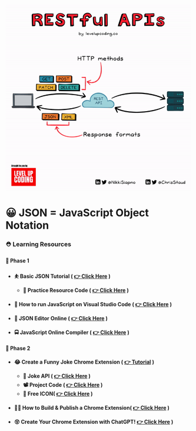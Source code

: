 
![](/Images/whyJSON.gif)

# 😀 JSON = JavaScript Object Notation

### ⛑️ Learning Resources

#### 🥇 Phase 1 

* **⛹️ Basic JSON Tutorial ( [👉 Click Here](https://youtu.be/whNFPBEI-wM?si=xXmXdS6wWnvwRVR-) )**
    * **💝 Practice Resource Code ( [👉 Click Here](https://github.com/Sumonta056/JSON-Extension-Learning/tree/main/Trying-JSON-FirstTIme) )**

* **🍭 How to run JavaScript on Visual Studio Code ( [👉 Click Here](https://youtu.be/Z_G86SKXP3s?si=C22SR9nm-yxns48_) )**

* **📝 JSON Editor Online ( [👉 Click Here](https://jsoneditoronline.org/) )**

* **🚍 JavaScript Online Compiler ( [👉 Click Here](https://www.programiz.com/javascript/online-compiler/) )**


#### 🥈 Phase 2

* **😂 Create a Funny Joke Chrome Extension ( [👉 Tutorial](https://www.youtube.com/watch?v=gtF2nHVjqFk) )**
    * **👏 Joke API ( [👉 Click Here](https://icanhazdadjoke.com/slack) )**
    * **📽️ Project Code ( [👉 Click Here](https://github.com/Sumonta056/JSON-Extension-Learning/tree/main/FunnyJokesCromeExtension) )**
    * **🥶 Free ICON( [👉 Click Here](https://www.flaticon.com/) )**

* **👷‍♂️ How to Build & Publish a Chrome Extension( [👉 Click Here](https://youtu.be/gtF2nHVjqFk?t=557) )**

* **😵 Create Your Chrome Extension with ChatGPT! [👉 Click Here](https://youtu.be/FkZ2xmfwQ9o?si=C00bVOHk6IBwy1gy) )**

